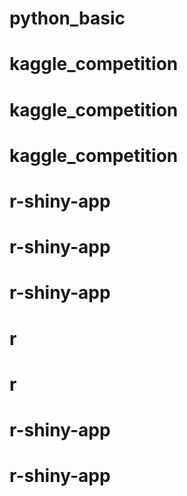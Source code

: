 # python_basic
# kaggle_competition
# kaggle_competition
# kaggle_competition
# r-shiny-app
# r-shiny-app
# r-shiny-app
# r
# r
# r-shiny-app
# r-shiny-app
